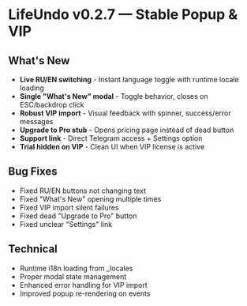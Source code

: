 # LifeUndo v0.2.7 — Stable Popup & VIP

## What's New
- **Live RU/EN switching** - Instant language toggle with runtime locale loading
- **Single "What's New" modal** - Toggle behavior, closes on ESC/backdrop click
- **Robust VIP import** - Visual feedback with spinner, success/error messages
- **Upgrade to Pro stub** - Opens pricing page instead of dead button
- **Support link** - Direct Telegram access + Settings option
- **Trial hidden on VIP** - Clean UI when VIP license is active

## Bug Fixes
- Fixed RU/EN buttons not changing text
- Fixed "What's New" opening multiple times
- Fixed VIP import silent failures
- Fixed dead "Upgrade to Pro" button
- Fixed unclear "Settings" link

## Technical
- Runtime i18n loading from _locales
- Proper modal state management
- Enhanced error handling for VIP import
- Improved popup re-rendering on events





























